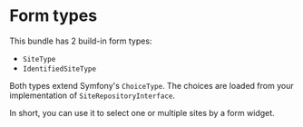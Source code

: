 # Form types

This bundle has 2 build-in form types:
- `SiteType`
- `IdentifiedSiteType`

Both types extend Symfony's `ChoiceType`.
The choices are loaded from your implementation of `SiteRepositoryInterface`.

In short, you can use it to select one or multiple sites by a form widget.
